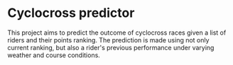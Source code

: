 # Cyclocross predictor

This project aims to predict the outcome of cyclocross races given a list of riders and their points ranking. The prediction is made using not only current ranking, but also a rider's previous performance under varying weather and course conditions.
